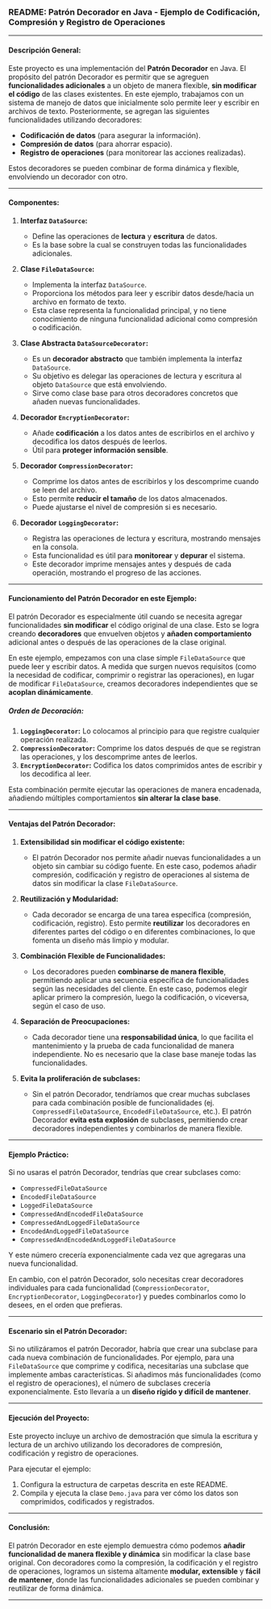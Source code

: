 ### README: Patrón Decorador en Java - Ejemplo de Codificación, Compresión y Registro de Operaciones

---

#### Descripción General:

Este proyecto es una implementación del **Patrón Decorador** en Java. El propósito del patrón Decorador es permitir que se agreguen **funcionalidades adicionales** a un objeto de manera flexible, **sin modificar el código** de las clases existentes. En este ejemplo, trabajamos con un sistema de manejo de datos que inicialmente solo permite leer y escribir en archivos de texto. Posteriormente, se agregan las siguientes funcionalidades utilizando decoradores:
- **Codificación de datos** (para asegurar la información).
- **Compresión de datos** (para ahorrar espacio).
- **Registro de operaciones** (para monitorear las acciones realizadas).

Estos decoradores se pueden combinar de forma dinámica y flexible, envolviendo un decorador con otro.

---

#### Componentes:

1. **Interfaz `DataSource`:**
    - Define las operaciones de **lectura** y **escritura** de datos.
    - Es la base sobre la cual se construyen todas las funcionalidades adicionales.

2. **Clase `FileDataSource`:**
    - Implementa la interfaz `DataSource`.
    - Proporciona los métodos para leer y escribir datos desde/hacia un archivo en formato de texto.
    - Esta clase representa la funcionalidad principal, y no tiene conocimiento de ninguna funcionalidad adicional como compresión o codificación.

3. **Clase Abstracta `DataSourceDecorator`:**
    - Es un **decorador abstracto** que también implementa la interfaz `DataSource`.
    - Su objetivo es delegar las operaciones de lectura y escritura al objeto `DataSource` que está envolviendo.
    - Sirve como clase base para otros decoradores concretos que añaden nuevas funcionalidades.

4. **Decorador `EncryptionDecorator`:**
    - Añade **codificación** a los datos antes de escribirlos en el archivo y decodifica los datos después de leerlos.
    - Útil para **proteger información sensible**.

5. **Decorador `CompressionDecorator`:**
    - Comprime los datos antes de escribirlos y los descomprime cuando se leen del archivo.
    - Esto permite **reducir el tamaño** de los datos almacenados.
    - Puede ajustarse el nivel de compresión si es necesario.

6. **Decorador `LoggingDecorator`:**
    - Registra las operaciones de lectura y escritura, mostrando mensajes en la consola.
    - Esta funcionalidad es útil para **monitorear** y **depurar** el sistema.
    - Este decorador imprime mensajes antes y después de cada operación, mostrando el progreso de las acciones.

---

#### Funcionamiento del Patrón Decorador en este Ejemplo:

El patrón Decorador es especialmente útil cuando se necesita agregar funcionalidades **sin modificar** el código original de una clase. Esto se logra creando **decoradores** que envuelven objetos y **añaden comportamiento** adicional antes o después de las operaciones de la clase original.

En este ejemplo, empezamos con una clase simple `FileDataSource` que puede leer y escribir datos. A medida que surgen nuevos requisitos (como la necesidad de codificar, comprimir o registrar las operaciones), en lugar de modificar `FileDataSource`, creamos decoradores independientes que se **acoplan dinámicamente**.

##### Orden de Decoración:
1. **`LoggingDecorator`:** Lo colocamos al principio para que registre cualquier operación realizada.
2. **`CompressionDecorator`:** Comprime los datos después de que se registran las operaciones, y los descomprime antes de leerlos.
3. **`EncryptionDecorator`:** Codifica los datos comprimidos antes de escribir y los decodifica al leer.

Esta combinación permite ejecutar las operaciones de manera encadenada, añadiendo múltiples comportamientos **sin alterar la clase base**.

---

#### Ventajas del Patrón Decorador:

1. **Extensibilidad sin modificar el código existente:**
    - El patrón Decorador nos permite añadir nuevas funcionalidades a un objeto sin cambiar su código fuente. En este caso, podemos añadir compresión, codificación y registro de operaciones al sistema de datos sin modificar la clase `FileDataSource`.

2. **Reutilización y Modularidad:**
    - Cada decorador se encarga de una tarea específica (compresión, codificación, registro). Esto permite **reutilizar** los decoradores en diferentes partes del código o en diferentes combinaciones, lo que fomenta un diseño más limpio y modular.

3. **Combinación Flexible de Funcionalidades:**
    - Los decoradores pueden **combinarse de manera flexible**, permitiendo aplicar una secuencia específica de funcionalidades según las necesidades del cliente. En este caso, podemos elegir aplicar primero la compresión, luego la codificación, o viceversa, según el caso de uso.

4. **Separación de Preocupaciones:**
    - Cada decorador tiene una **responsabilidad única**, lo que facilita el mantenimiento y la prueba de cada funcionalidad de manera independiente. No es necesario que la clase base maneje todas las funcionalidades.

5. **Evita la proliferación de subclases:**
    - Sin el patrón Decorador, tendríamos que crear muchas subclases para cada combinación posible de funcionalidades (ej. `CompressedFileDataSource`, `EncodedFileDataSource`, etc.). El patrón Decorador **evita esta explosión** de subclases, permitiendo crear decoradores independientes y combinarlos de manera flexible.

---

#### Ejemplo Práctico:

Si no usaras el patrón Decorador, tendrías que crear subclases como:

- `CompressedFileDataSource`
- `EncodedFileDataSource`
- `LoggedFileDataSource`
- `CompressedAndEncodedFileDataSource`
- `CompressedAndLoggedFileDataSource`
- `EncodedAndLoggedFileDataSource`
- `CompressedAndEncodedAndLoggedFileDataSource`

Y este número crecería exponencialmente cada vez que agregaras una nueva funcionalidad.

En cambio, con el patrón Decorador, solo necesitas crear decoradores individuales para cada funcionalidad (`CompressionDecorator`, `EncryptionDecorator`, `LoggingDecorator`) y puedes combinarlos como lo desees, en el orden que prefieras.

---

#### Escenario sin el Patrón Decorador:

Si no utilizáramos el patrón Decorador, habría que crear una subclase para cada nueva combinación de funcionalidades. Por ejemplo, para una `FileDataSource` que comprime y codifica, necesitarías una subclase que implemente ambas características. Si añadimos más funcionalidades (como el registro de operaciones), el número de subclases crecería exponencialmente. Esto llevaría a un **diseño rígido y difícil de mantener**.

---

#### Ejecución del Proyecto:

Este proyecto incluye un archivo de demostración que simula la escritura y lectura de un archivo utilizando los decoradores de compresión, codificación y registro de operaciones.

Para ejecutar el ejemplo:
1. Configura la estructura de carpetas descrita en este README.
2. Compila y ejecuta la clase `Demo.java` para ver cómo los datos son comprimidos, codificados y registrados.

---

#### Conclusión:

El patrón Decorador en este ejemplo demuestra cómo podemos **añadir funcionalidad de manera flexible y dinámica** sin modificar la clase base original. Con decoradores como la compresión, la codificación y el registro de operaciones, logramos un sistema altamente **modular, extensible** y **fácil de mantener**, donde las funcionalidades adicionales se pueden combinar y reutilizar de forma dinámica.

---
